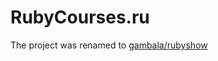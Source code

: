 # RubyCourses.ru

The project was renamed to [gambala/rubyshow](https://github.com/gambala/rubyshow)
